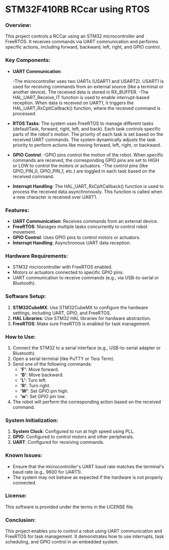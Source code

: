 
# STM32F410RB RCcar using RTOS 

### Overview:
This project controls a RCCar using an STM32 microcontroller and FreeRTOS. It receives commands via UART communication and performs specific actions, including forward, backward, left, right, and GPIO control.
### Key Components:
- **UART Communication**:

   -The microcontroller uses two UARTs (USART1 and USART2). USART1 is used for receiving commands from an external source (like a terminal or another device). The received data is stored in RX_BUFFER.
   -The HAL_UART_Receive_IT function is used to enable interrupt-based reception. When data is received on UART1, it triggers the HAL_UART_RxCpltCallback() function, where the received command is processed.

- **RTOS Tasks**:
   The system uses FreeRTOS to manage different tasks (defaultTask, forward, right, left, and back). Each task controls specific parts of the robot's motion.
   The priority of each task is set based on the received UART commands. The system dynamically adjusts the task priority to perform actions like moving forward, left, right, or backward.
- **GPIO Control**:
   -GPIO pins control the motion of the robot. When specific commands are received, the corresponding GPIO pins are set to HIGH or LOW to control the motors or actuators.
   -The control pins (like GPIO_PIN_0, GPIO_PIN_1, etc.) are toggled in each task based on the received command.
- **Interrupt Handling**:
   The HAL_UART_RxCpltCallback() function is used to process the received data asynchronously. This function is called when a new character is received over UART1.

### Features:
- **UART Communication**: Receives commands from an external device.
- **FreeRTOS**: Manages multiple tasks concurrently to control robot movement.
- **GPIO Control**: Uses GPIO pins to control motors or actuators.
- **Interrupt Handling**: Asynchronous UART data reception.

### Hardware Requirements:
- STM32 microcontroller with FreeRTOS enabled.
- Motors or actuators connected to specific GPIO pins.
- UART communication to receive commands (e.g., via USB-to-serial or Bluetooth).

### Software Setup:
1. **STM32CubeMX**: Use STM32CubeMX to configure the hardware settings, including UART, GPIO, and FreeRTOS.
2. **HAL Libraries**: Use STM32 HAL libraries for hardware abstraction.
3. **FreeRTOS**: Make sure FreeRTOS is enabled for task management.

### How to Use:
1. Connect the STM32 to a serial interface (e.g., USB-to-serial adapter or Bluetooth).
2. Open a serial terminal (like PuTTY or Tera Term).
3. Send one of the following commands:
   - **'F'**: Move forward.
   - **'B'**: Move backward.
   - **'L'**: Turn left.
   - **'R'**: Turn right.
   - **'W'**: Set GPIO pin high.
   - **'w'**: Set GPIO pin low.
4. The robot will perform the corresponding action based on the received command.

### System Initialization:
1. **System Clock**: Configured to run at high speed using PLL.
2. **GPIO**: Configured to control motors and other peripherals.
3. **UART**: Configured for receiving commands.

### Known Issues:
- Ensure that the microcontroller's UART baud rate matches the terminal's baud rate (e.g., 9600 for UART1).
- The system may not behave as expected if the hardware is not properly connected.

### License:
This software is provided under the terms in the LICENSE file.
### Conclusion:
This project enables you to control a robot using UART communication and FreeRTOS for task management. It demonstrates how to use interrupts, task scheduling, and GPIO control in an embedded system.
